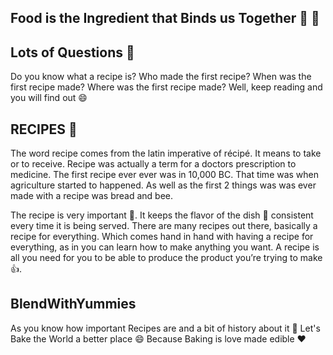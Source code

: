 ## Food is the Ingredient that Binds us Together 🥄 🥄

## Lots of Questions 🥰
Do you know what a recipe is?
Who made the first recipe? 
When was the first recipe made?
Where was the first recipe made? 
Well, keep reading and you will find out 😄

## RECIPES 👼
The word recipe comes from the latin imperative of récipé. It means to take or to receive.
Recipe was actually a term for a doctors prescription to medicine. The first recipe ever ever was in 10,000 BC. That time was when agriculture started to happened. As well as the first 2 things was was ever made with a recipe was bread and bee.

The recipe is very important 🍨. It keeps the flavor of the dish 🧫 consistent every time it is being served. There are many recipes out there, basically a recipe for everything. Which comes hand in hand with having a recipe for everything, as in you can learn how to make anything you want.
 A recipe is all you need for you to be able to produce the product you’re trying to make 👍.

 ## BlendWithYummies
 As you know how important Recipes are and a bit of history about it 🐝
 Let's Bake the World a better place 😄
 Because Baking is love made edible ❤️ 



